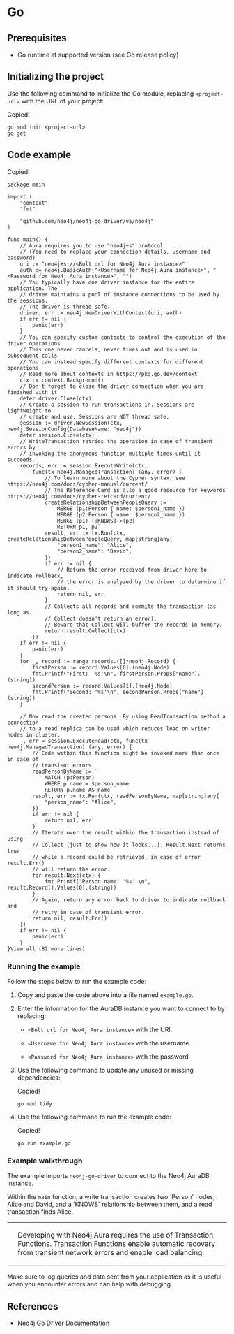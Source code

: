 <div>

<div>

# Go

</div>

<div>

## Prerequisites

<div>

<div>

-   Go runtime at supported version (see Go release policy)

</div>

</div>

</div>

<div>

## Initializing the project

<div>

<div>

Use the following command to initialize the Go module, replacing
`<project-url>` with the URL of your project:

</div>

<div>

<div>

<div>

<div>

<div>

Copied!

</div>

</div>

</div>

    go mod init <project-url>
    go get

</div>

</div>

</div>

</div>

<div>

## Code example

<div>

<div>

<div>

<div>

<div>

<div>

Copied!

</div>

</div>

</div>

    package main

    import (
        "context"
        "fmt"

        "github.com/neo4j/neo4j-go-driver/v5/neo4j"
    )

    func main() {
        // Aura requires you to use "neo4j+s" protocol
        // (You need to replace your connection details, username and password)
        uri := "neo4j+s://<Bolt url for Neo4j Aura instance>"
        auth := neo4j.BasicAuth("<Username for Neo4j Aura instance>", "<Password for Neo4j Aura instance>", "")
        // You typically have one driver instance for the entire application. The
        // driver maintains a pool of instance connections to be used by the sessions.
        // The driver is thread safe.
        driver, err := neo4j.NewDriverWithContext(uri, auth)
        if err != nil {
            panic(err)
        }
        // You can specify custom contexts to control the execution of the driver operations
        // This one never cancels, never times out and is used in subsequent calls
        // You can instead specify different contexts for different operations
        // Read more about contexts in https://pkg.go.dev/context
        ctx := context.Background()
        // Don't forget to close the driver connection when you are finished with it
        defer driver.Close(ctx)
        // Create a session to run transactions in. Sessions are lightweight to
        // create and use. Sessions are NOT thread safe.
        session := driver.NewSession(ctx, neo4j.SessionConfig{DatabaseName: "neo4j"})
        defer session.Close(ctx)
        // WriteTransaction retries the operation in case of transient errors by
        // invoking the anonymous function multiple times until it succeeds.
        records, err := session.ExecuteWrite(ctx,
            func(tx neo4j.ManagedTransaction) (any, error) {
                // To learn more about the Cypher syntax, see https://neo4j.com/docs/cypher-manual/current/
                // The Reference Card is also a good resource for keywords https://neo4j.com/docs/cypher-refcard/current/
                createRelationshipBetweenPeopleQuery := `
                    MERGE (p1:Person { name: $person1_name })
                    MERGE (p2:Person { name: $person2_name })
                    MERGE (p1)-[:KNOWS]->(p2)
                    RETURN p1, p2`
                result, err := tx.Run(ctx, createRelationshipBetweenPeopleQuery, map[string]any{
                    "person1_name": "Alice",
                    "person2_name": "David",
                })
                if err != nil {
                    // Return the error received from driver here to indicate rollback,
                    // the error is analyzed by the driver to determine if it should try again.
                    return nil, err
                }
                // Collects all records and commits the transaction (as long as
                // Collect doesn't return an error).
                // Beware that Collect will buffer the records in memory.
                return result.Collect(ctx)
            })
        if err != nil {
            panic(err)
        }
        for _, record := range records.([]*neo4j.Record) {
            firstPerson := record.Values[0].(neo4j.Node)
            fmt.Printf("First: '%s'\n", firstPerson.Props["name"].(string))
            secondPerson := record.Values[1].(neo4j.Node)
            fmt.Printf("Second: '%s'\n", secondPerson.Props["name"].(string))
        }

        // Now read the created persons. By using ReadTransaction method a connection
        // to a read replica can be used which reduces load on writer nodes in cluster.
        _, err = session.ExecuteRead(ctx, func(tx neo4j.ManagedTransaction) (any, error) {
            // Code within this function might be invoked more than once in case of
            // transient errors.
            readPersonByName := `
                MATCH (p:Person)
                WHERE p.name = $person_name
                RETURN p.name AS name`
            result, err := tx.Run(ctx, readPersonByName, map[string]any{
                "person_name": "Alice",
            })
            if err != nil {
                return nil, err
            }
            // Iterate over the result within the transaction instead of using
            // Collect (just to show how it looks...). Result.Next returns true
            // while a record could be retrieved, in case of error result.Err()
            // will return the error.
            for result.Next(ctx) {
                fmt.Printf("Person name: '%s' \n", result.Record().Values[0].(string))
            }
            // Again, return any error back to driver to indicate rollback and
            // retry in case of transient error.
            return nil, result.Err()
        })
        if err != nil {
            panic(err)
        }
    }View all (82 more lines)

</div>

</div>

<div>

### Running the example

<div>

Follow the steps below to run the example code:

</div>

<div>

1.  Copy and paste the code above into a file named `example.go`.

2.  Enter the information for the AuraDB instance you want to connect to
    by replacing:

    <div>

    -   `<Bolt url for Neo4j Aura instance>` with the URI.

    -   `<Username for Neo4j Aura instance>` with the username.

    -   `<Password for Neo4j Aura instance>` with the password.

    </div>

3.  Use the following command to update any unused or missing
    dependencies:

    <div>

    <div>

    <div>

    <div>

    <div>

    Copied!

    </div>

    </div>

    </div>

        go mod tidy

    </div>

    </div>

4.  Use the following command to run the example code:

    <div>

    <div>

    <div>

    <div>

    <div>

    Copied!

    </div>

    </div>

    </div>

        go run example.go

    </div>

    </div>

</div>

</div>

<div>

### Example walkthrough

<div>

The example imports `neo4j-go-driver` to connect to the Neo4j AuraDB
instance.

</div>

<div>

Within the `main` function, a write transaction creates two \'Person\'
nodes, Alice and David, and a \'KNOWS\' relationship between them, and a
read transaction finds Alice.

</div>

<div>

<div>

<table>
<tbody><tr>
<td>
<i></i>
</td>
<td>
<div>
<p>Developing with Neo4j Aura requires the use of <a>Transaction Functions</a>. Transaction Functions enable automatic recovery from transient network errors and enable load balancing.</p>
</div>
</td>
</tr>
</tbody></table>

</div>

</div>

<div>

Make sure to log queries and data sent from your application as it is
useful when you encounter errors and can help with debugging.

</div>

</div>

</div>

</div>

<div>

## References

<div>

<div>

-   Neo4j Go Driver Documentation

</div>

</div>

</div>

</div>
